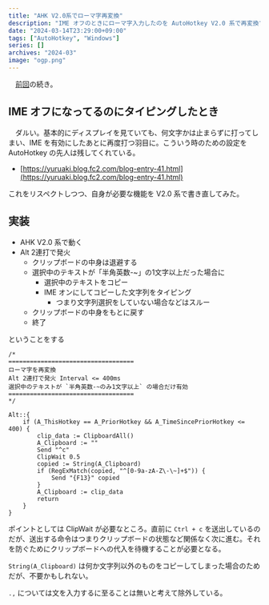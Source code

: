 ```yaml
---
title: "AHK V2.0系でローマ字再変換"
description: "IME オフのときにローマ字入力したのを AutoHotkey V2.0 系で再変換する"
date: "2024-03-14T23:29:00+09:00"
tags: ["AutoHotkey", "Windows"]
series: []
archives: "2024-03"
image: "ogp.png"
---
```



　[前回](https://tbsmcd.net/post/my-first-ahk/)の続き。

## IME オフになってるのにタイピングしたとき

　ダルい。基本的にディスプレイを見ていても、何文字かは止まらずに打ってしまい、IME を有効にしたあとに再度打つ羽目に。こういう時のための設定を AutoHotkey の先人は残してくれている。

- [https://yuruaki.blog.fc2.com/blog-entry-41.html](https://yuruaki.blog.fc2.com/blog-entry-41.html)

これをリスペクトしつつ、自身が必要な機能を V2.0 系で書き直してみた。

## 実装

- AHK V2.0 系で動く
- Alt 2連打で発火
	- クリップボードの中身は退避する
	- 選択中のテキストが「半角英数-~」の1文字以上だった場合に
		- 選択中のテキストをコピー
		- IME オンにしてコピーした文字列をタイピング
			- つまり文字列選択をしていない場合などはスルー
	- クリップボードの中身をもとに戻す
	- 終了

ということをする


```plain text
/*
===================================
ローマ字を再変換
Alt 2連打で発火 Interval <= 400ms
選択中のテキストが `半角英数-~のみ1文字以上` の場合だけ有効
===================================
*/

Alt::{
    if (A_ThisHotkey == A_PriorHotkey && A_TimeSincePriorHotkey <= 400) {
        clip_data := ClipboardAll()
        A_Clipboard := ""
        Send "^c"
        ClipWait 0.5
        copied := String(A_Clipboard)
        if (RegExMatch(copied, "^[0-9a-zA-Z\-\~]+$")) {
            Send "{F13}" copied
        }
        A_Clipboard := clip_data
        return
    }
}
```

ポイントとしては ClipWait が必要なところ。直前に `Ctrl + c` を送出しているのだが、送出する命令はつまりクリップボードの状態など関係なく次に進む。それを防ぐためにクリップボードへの代入を待機することが必要となる。

`String(A_Clipboard)` は何か文字列以外のものをコピーしてしまった場合のためだが、不要かもしれない。

`.,` については文を入力するに至ることは無いと考えて除外している。
